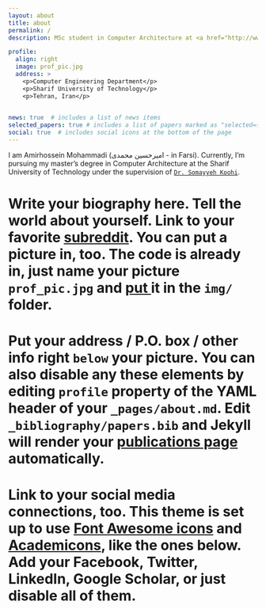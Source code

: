 ```yaml
---
layout: about
title: about
permalink: /
description: MSc student in Computer Architecture at <a href="http://www.en.sharif.edu/">Sharif University of Technology </a>

profile:
  align: right
  image: prof_pic.jpg
  address: >
    <p>Computer Engineering Department</p>
    <p>Sharif University of Technology</p>
    <p>Tehran, Iran</p>
  

news: true  # includes a list of news items
selected_papers: true # includes a list of papers marked as "selected={true}"
social: true  # includes social icons at the bottom of the page
---
```

I am Amirhossein Mohammadi (امیرحسین محمدی - in Farsi). Currently, I’m pursuing my master’s degree in Computer Architecture at the Sharif University of Technology under the supervision of <a href="http://sharif.ir/~koohi/index.htm">`Dr. Somayyeh Koohi`</a>.
# Write your biography here. Tell the world about yourself. Link to your favorite [subreddit](http://reddit.com). You can put a picture in, too. The code is already in, just name your picture `prof_pic.jpg` and <u>put </u>it in the `img/` **folder**.

# Put your address / P.O. box / other info right `below` your picture. You can also disable any these elements by editing `profile` property of the YAML header of your `_pages/about.md`. Edit `_bibliography/papers.bib` and Jekyll will render your [publications page](/al-folio/publications/) automatically.

# Link to your social media connections, too. This theme is set up to use [Font Awesome icons](http://fortawesome.github.io/Font-Awesome/) and [Academicons](https://jpswalsh.github.io/academicons/), like the ones below. Add your Facebook, Twitter, LinkedIn, Google Scholar, or just disable all of them.
